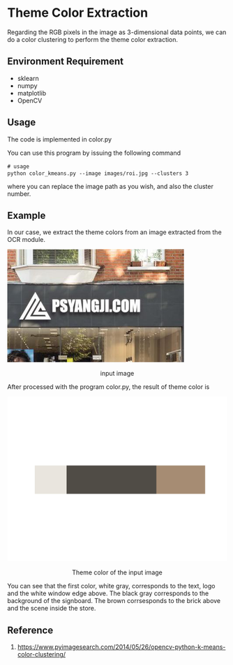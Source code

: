# Theme Color Extraction

Regarding the RGB pixels in the image as 3-dimensional data points, we can do a color clustering to perform the theme color extraction.

## Environment Requirement

* sklearn
* numpy
* matplotlib
* OpenCV

## Usage

The code is implemented in color.py

You can use this program by issuing the following command

```shell
# usage
python color_kmeans.py --image images/roi.jpg --clusters 3
```

where you can replace the image path as you wish, and also the cluster number.

## Example

In our case, we extract the theme colors from an image extracted from the OCR module. 

![roi](images/roi.jpg)

<center>input image</center>

After processed with the program color.py, the result of theme color is

![color](images/theme_color.png)

<center>Theme color of the input image</center>

You can see that the first color, white gray, corresponds to the text, logo and the white window edge above. The black gray corresponds to the background of the signboard. The brown corrsesponds to the brick above and the scene inside the store.

## Reference

1. https://www.pyimagesearch.com/2014/05/26/opencv-python-k-means-color-clustering/